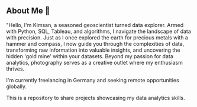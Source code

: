 ## About Me 👋
"Hello, I'm Kimsan, a seasoned geoscientist turned data explorer. Armed with Python, SQL, Tableau, and algorithms, I navigate the landscape of data with precision. Just as I once explored the earth for precious metals with a hammer and compass, I now guide you through the complexities of data, transforming raw information into valuable insights, and uncovering the hidden 'gold mine' within your datasets. Beyond my passion for data analytics, photography serves as a creative outlet where my enthusiasm thrives.

I'm currently freelancing in Germany and seeking remote opportunities globally.

This is a repository to share projects showcasing my data analytics skills.

<!--
**KimsanMak/kimsanmak** is a ✨ _special_ ✨ repository because its `README.md` (this file) appears on your GitHub profile.

Here are some ideas to get you started:

- 🔭 I’m currently working on ...
- 🌱 I’m currently learning ...
- 👯 I’m looking to collaborate on ...
- 🤔 I’m looking for help with ...
- 💬 Ask me about ...
- 📫 How to reach me: ...
- 😄 Pronouns: ...
- ⚡ Fun fact: ...
-->
